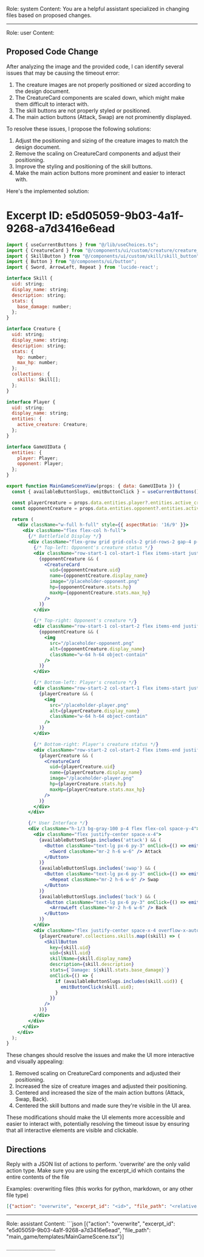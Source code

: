 Role: system
Content: You are a helpful assistant specialized in changing files based on proposed changes.
__________________
Role: user
Content: 
## Proposed Code Change
After analyzing the image and the provided code, I can identify several issues that may be causing the timeout error:

1. The creature images are not properly positioned or sized according to the design document.
2. The CreatureCard components are scaled down, which might make them difficult to interact with.
3. The skill buttons are not properly styled or positioned.
4. The main action buttons (Attack, Swap) are not prominently displayed.

To resolve these issues, I propose the following solutions:

1. Adjust the positioning and sizing of the creature images to match the design document.
2. Remove the scaling on CreatureCard components and adjust their positioning.
3. Improve the styling and positioning of the skill buttons.
4. Make the main action buttons more prominent and easier to interact with.

Here's the implemented solution:

# Excerpt ID: e5d05059-9b03-4a1f-9268-a7d3416e6ead
```jsx main_game/templates/MainGameScene.tsx
import { useCurrentButtons } from "@/lib/useChoices.ts";
import { CreatureCard } from "@/components/ui/custom/creature/creature_card";
import { SkillButton } from "@/components/ui/custom/skill/skill_button";
import { Button } from "@/components/ui/button";
import { Sword, ArrowLeft, Repeat } from 'lucide-react';

interface Skill {
  uid: string;
  display_name: string;
  description: string;
  stats: {
    base_damage: number;
  };
}

interface Creature {
  uid: string;
  display_name: string;
  description: string;
  stats: {
    hp: number;
    max_hp: number;
  };
  collections: {
    skills: Skill[];
  };
}

interface Player {
  uid: string;
  display_name: string;
  entities: {
    active_creature: Creature;
  };
}

interface GameUIData {
  entities: {
    player: Player;
    opponent: Player;
  };
}

export function MainGameSceneView(props: { data: GameUIData }) {
  const { availableButtonSlugs, emitButtonClick } = useCurrentButtons();

  const playerCreature = props.data.entities.player?.entities.active_creature;
  const opponentCreature = props.data.entities.opponent?.entities.active_creature;

  return (
    <div className="w-full h-full" style={{ aspectRatio: '16/9' }}>
      <div className="flex flex-col h-full">
        {/* Battlefield Display */}
        <div className="flex-grow grid grid-cols-2 grid-rows-2 gap-4 p-4">
          {/* Top-left: Opponent's creature status */}
          <div className="row-start-1 col-start-1 flex items-start justify-start">
            {opponentCreature && (
              <CreatureCard
                uid={opponentCreature.uid}
                name={opponentCreature.display_name}
                image="/placeholder-opponent.png"
                hp={opponentCreature.stats.hp}
                maxHp={opponentCreature.stats.max_hp}
              />
            )}
          </div>

          {/* Top-right: Opponent's creature */}
          <div className="row-start-1 col-start-2 flex items-end justify-center">
            {opponentCreature && (
              <img
                src="/placeholder-opponent.png"
                alt={opponentCreature.display_name}
                className="w-64 h-64 object-contain"
              />
            )}
          </div>

          {/* Bottom-left: Player's creature */}
          <div className="row-start-2 col-start-1 flex items-start justify-center">
            {playerCreature && (
              <img
                src="/placeholder-player.png"
                alt={playerCreature.display_name}
                className="w-64 h-64 object-contain"
              />
            )}
          </div>

          {/* Bottom-right: Player's creature status */}
          <div className="row-start-2 col-start-2 flex items-end justify-end">
            {playerCreature && (
              <CreatureCard
                uid={playerCreature.uid}
                name={playerCreature.display_name}
                image="/placeholder-player.png"
                hp={playerCreature.stats.hp}
                maxHp={playerCreature.stats.max_hp}
              />
            )}
          </div>
        </div>

        {/* User Interface */}
        <div className="h-1/3 bg-gray-100 p-4 flex flex-col space-y-4">
          <div className="flex justify-center space-x-4">
            {availableButtonSlugs.includes('attack') && (
              <Button className="text-lg px-6 py-3" onClick={() => emitButtonClick('attack')}>
                <Sword className="mr-2 h-6 w-6" /> Attack
              </Button>
            )}
            {availableButtonSlugs.includes('swap') && (
              <Button className="text-lg px-6 py-3" onClick={() => emitButtonClick('swap')}>
                <Repeat className="mr-2 h-6 w-6" /> Swap
              </Button>
            )}
            {availableButtonSlugs.includes('back') && (
              <Button className="text-lg px-6 py-3" onClick={() => emitButtonClick('back')}>
                <ArrowLeft className="mr-2 h-6 w-6" /> Back
              </Button>
            )}
          </div>
          <div className="flex justify-center space-x-4 overflow-x-auto">
            {playerCreature?.collections.skills.map((skill) => (
              <SkillButton
                key={skill.uid}
                uid={skill.uid}
                skillName={skill.display_name}
                description={skill.description}
                stats={`Damage: ${skill.stats.base_damage}`}
                onClick={() => {
                  if (availableButtonSlugs.includes(skill.uid)) {
                    emitButtonClick(skill.uid);
                  }
                }}
              />
            ))}
          </div>
        </div>
      </div>
    </div>
  );
}
```

These changes should resolve the issues and make the UI more interactive and visually appealing:

1. Removed scaling on CreatureCard components and adjusted their positioning.
2. Increased the size of creature images and adjusted their positioning.
3. Centered and increased the size of the main action buttons (Attack, Swap, Back).
4. Centered the skill buttons and made sure they're visible in the UI area.

These modifications should make the UI elements more accessible and easier to interact with, potentially resolving the timeout issue by ensuring that all interactive elements are visible and clickable.

## Directions
Reply with a JSON list of actions to perform. 'overwrite' are the only valid action type. 
Make sure you are using the excerpt_id which contains the entire contents of the file

Examples:
overwriting files (this works for python, markdown, or any other file type)
```json output_example1
[{"action": "overwrite", "excerpt_id": "<id>", "file_path": "<relative file path>"}]
```

__________________
Role: assistant
Content: ```json
[{"action": "overwrite", "excerpt_id": "e5d05059-9b03-4a1f-9268-a7d3416e6ead", "file_path": "main_game/templates/MainGameScene.tsx"}]
```
__________________
